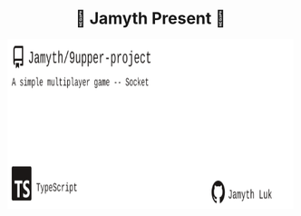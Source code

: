 <!-- built at 5/30/2025, 8:24:41 AM -->
<h1 align="center">
🎉 Jamyth Present 🎉
</h1>
<p align="center">
    <a href="https://github.com/Jamyth/9upper-project">
        <img width="1000" height="300" src="./readme.svg" />
    </a>
</p>